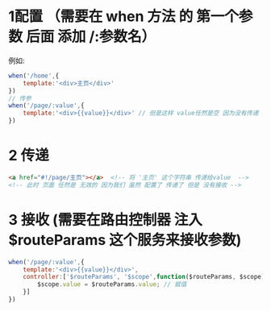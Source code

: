 # 1配置 （需要在 when 方法 的 第一个参数 后面 添加 /:参数名）
例如:
```js
when('/home',{
    template:'<div>主页</div>'
})
// 传参
when('/page/:value',{
    template:'<div>{{value}}</div>' // 但是这样 value任然是空 因为没有传递 也 没有 接收 只是做了配置
})
```
# 2 传递
```html
<a href="#!/page/主页"></a>  <!-- 将 '主页' 这个字符串 传递给value  -->
<!-- 此时 页面 任然是 无效的 因为我们 虽然 配置了 传递了 但是 没有接收 -->
```

# 3 接收 (需要在路由控制器 注入 $routeParams 这个服务来接收参数)
```js
when('/page/:value',{
    template:'<div>{{value}}</div>',
    controller:['$routeParams', '$scope',function($routeParams, $scope){ // 接收到参数 需要挂载 在 $scope 上才生效
        $scope.value = $routeParams.value; // 赋值
    }]
})
```


